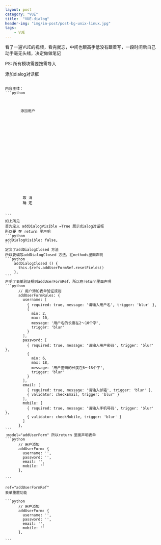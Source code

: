 ```yaml
---
layout: post
category: "VUE"
title:  "VUE-dialog"
header-img: "img/in-post/post-bg-unix-linux.jpg"
tags:
    - VUE
---
```

看了一遍VUE的视频，看完就忘，中间也眼高手低没有跟着写，一段时间后自己动手毫无头绪，决定做做笔记

PS: 所有模块需要按需导入

添加dialog对话框
<pre><code>
内容主体：
```python
    <!-- 添加用户的对话框 -->
     <div>
       <el-button class="filter-item" type="primary" @click="addDialogVisible = true">添加用户</el-button>
    </div> 
    <el-dialog title="添加用户" :visible.sync="addDialogVisible" width="50%" @close="addDialogClosed">
      <!-- 内容主体 -->
      <el-form
        ref="addUserFormRef"
        :model="addUserForm"
        :rules="addUserFormRules"
        label-width="100px"
      >
        <el-form-item label="用户名" prop="username">
          <el-input v-model="addUserForm.username" />
        </el-form-item>
        <el-form-item label="密码" prop="password">
          <el-input v-model="addUserForm.password" />
        </el-form-item>
        <el-form-item label="邮箱" prop="email">
          <el-input v-model="addUserForm.email" />
        </el-form-item>
        <el-form-item label="手机" prop="mobile">
          <el-input v-model="addUserForm.mobile" />
        </el-form-item>
      </el-form>
      <span slot="footer" class="dialog-footer">
        <el-button @click="addDialogVisible = false">取 消</el-button>
        <el-button type="primary" @click="addUser">确 定</el-button>
      </span>
    </el-dialog>
```
如上所见
首先定义 addDialogVisible =True 展示dialog对话框
所以要 在 return 里声明 
```python       
addDialogVisible: false,
```
定义了addDialogClosed 方法
所以要编写addDialogClosed 方法，在methods里面声明
```python       
    addDialogClosed () {
      this.$refs.addUserFormRef.resetFields()
    },
```
声明了表单验证规则addUserFormRef，所以在return里面声明
```python       
      // 用户添加表单验证规则
      addUserFormRules: {
        username: [
          { required: true, message: '请输入用户名', trigger: 'blur' },
          {
            min: 2,
            max: 10,
            message: '用户名的长度在2～10个字',
            trigger: 'blur'
          }
        ],
        password: [
          { required: true, message: '请输入用户密码', trigger: 'blur' },
          {
            min: 6,
            max: 18,
            message: '用户密码的长度在6～18个字',
            trigger: 'blur'
          }
        ],
        email: [
          { required: true, message: '请输入邮箱', trigger: 'blur' },
          { validator: checkEmail, trigger: 'blur' }
        ],
        mobile: [
          { required: true, message: '请输入手机号码', trigger: 'blur' },
          { validator: checkMobile, trigger: 'blur' }
        ]
      },
```
:model="addUserForm" 所以return 里面声明表单
```python 
      // 用户添加
      addUserForm: {
        username: '',
        password: '',
        email: '',
        mobile: ''
      },
 
```

ref="addUserFormRef"
表单重置功能

```python 
      // 用户添加
      addUserForm: {
        username: '',
        password: '',
        email: '',
        mobile: ''
      },
 
```        
        




</code></pre>
